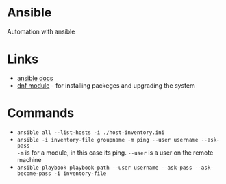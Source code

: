 # Ansible
Automation with ansible

# Links

 - [ansible docs](https://docs.ansible.com/ansible/latest/getting_started/index.html)
 - [dnf module](https://docs.ansible.com/ansible/latest/collections/ansible/builtin/dnf_module.html) - for installing packeges and upgrading the system

 # Commands

 - `ansible all --list-hosts -i ./host-inventory.ini`  
 - `ansible -i inventory-file groupname -m ping --user username --ask-pass`  
    `-m` is for a module, in this case its ping. `--user` is a user on the remote machine  
- `ansible-playbook playbook-path --user username --ask-pass --ask-become-pass -i inventory-file`  
